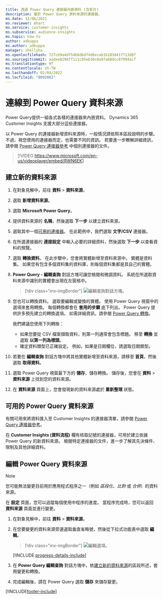 ```yaml
---
title: 透過 Power Query 連接器內嵌資料 (含影片)
description: 基於 Power Query 資料來源的連接器。
ms.date: 12/06/2021
ms.reviewer: mhart
ms.service: customer-insights
ms.subservice: audience-insights
ms.topic: how-to
author: adkuppa
ms.author: adkuppa
manager: shellyha
ms.openlocfilehash: 727cb9a4d754b6dbd74d6ecab1b183d41f713d8f
ms.sourcegitcommit: aadee829eff111c95eb30c0a97a68dcc87994acf
ms.translationtype: HT
ms.contentlocale: zh-TW
ms.lasthandoff: 02/04/2022
ms.locfileid: "8092062"
---
```

# <a name="connect-to-a-power-query-data-source"></a>連線到 Power Query 資料來源

Power Query提供一組各式各樣的連接器來內嵌資料。 Dynamics 365 Customer Insights 支援大部分這些連接器。 

以 Power Query 的連接器新增資料來源時，一般情況請依照本區段說明的步驟。 不過，視您使用的連接器而定，也需要不同的資訊。 若要進一步瞭解詳細資訊，請參閱 [Power Query 連接器參考](/power-query/connectors/) 中個別連接器的文件。

> [!VIDEO https://www.microsoft.com/en-us/videoplayer/embed/RWN6EK]

## <a name="create-a-new-data-source"></a>建立新的資料來源

1. 在對象見解中，前往 **資料** > **資料來源**。

1. 選取 **新增資料來源**。

1. 選取 **Microsoft Power Query**。

1. 提供資料來源的 **名稱**，然後選取 **下一步** 以建立資料來源。

1. 選取其中一個[可用的連接器](#available-power-query-data-sources)。 在此範例中，我們選取 **文字/CSV** 連接器。

1. 在所選連接器的 **連接設定** 中輸入必要的詳細資料，然後選取 **下一步** 以查看資料的預覽。

1. 選取 **轉換資料**。 在此步驟中，您會將實體新增至資料來源中。 實體是資料集。 如果您有包含多個資料集的資料庫，則每個資料集都是其自己的實體。

1. **Power Query - 編輯查詢** 對話方塊可讓您檢閱和微調資料。 系統在所選取資料來源中識別的實體會出現在左窗格中。

   > [!div class="mx-imgBorder"]
   > ![編輯查詢對話方塊。](media/data-manager-configure-edit-queries.png "編輯查詢對話方塊")

1. 您也可以轉換資料。 選取要編輯或變換的實體。 使用 Power Query 視窗中的選項來套用轉換。 每個轉換都會在 **套用的步驟** 底下列出。 Power Query 提供許多預先建立的轉換選項。 如需詳細資訊，請參閱 [Power Query 轉換](/power-query/power-query-what-is-power-query#transformations)。

   我們建議您使用下列轉換：

   - 如果您要從 CSV 檔案擷取資料，則第一列通常會包含標題。 移至 **轉換** 並選取 **以第一列為標頭**。
   - 確定資料類型已正確設定。 例如，如果是日期欄位，請選取日期類型。

1. 若要在 **編輯查詢** 對話方塊中將其他實體新增至資料來源，請移至 **首頁**，然後選取 **取得資料**。

1. 選取 Power Query 視窗最下方的 **儲存**，儲存轉換。 儲存後，您會在 **資料** > **資料來源** 上找到您的資料來源。

1. 在 **資料來源** 頁面上，您會發現新的資料來源處於 **重新整理** 狀態。

## <a name="available-power-query-data-sources"></a>可用的 Power Query 資料來源

有關可用來將資料匯入至 Customer Insights 的連接器清單，請參閱 [Power Query 連接器參考](/power-query/connectors/)。 

在 **Customer Insights (資料流程)** 欄有核取記號的連接器，可用於建立依據 Power Query 的新資料來源。 檢閱特定連接器的文件，進一步了解其先決條件、限制及其他詳細資料。

## <a name="edit-power-query-data-sources"></a>編輯 Power Query 資料來源

> [!NOTE]
> 您可能無法變更目前用於應用程式程序之一（例如 *區段化*、*比對* 或 *合併*）的資料來源。 
>
> 在 **設定** 頁面，您可以追蹤每個使用中程序的進度。 當程序完成時，您可以返回 **資料來源** 頁面並進行變更。

1. 在對象見解中，前往 **資料** > **資料來源**。

2. 在您要變更的資料來源旁邊選取垂直省略號，然後從下拉式功能表中選取 **編輯**。

   > [!div class="mx-imgBorder"]
   > ![編輯選項。](media/edit-option-data-sources.png "編輯選項")

   [!INCLUDE [progress-details-include](../includes/progress-details-pane.md)]
   
3. 在 **Power Query 編輯查詢** 對話方塊中，依[建立新的資料來源](#create-a-new-data-source)的區段所述，套用變更和轉換。

4. 完成編輯後，請在 Power Query 選取 **儲存** 來儲存變更。


[!INCLUDE[footer-include](../includes/footer-banner.md)]
